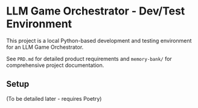 # LLM Game Orchestrator - Dev/Test Environment

This project is a local Python-based development and testing environment for an LLM Game Orchestrator.

See `PRD.md` for detailed product requirements and `memory-bank/` for comprehensive project documentation.

## Setup

(To be detailed later - requires Poetry) 